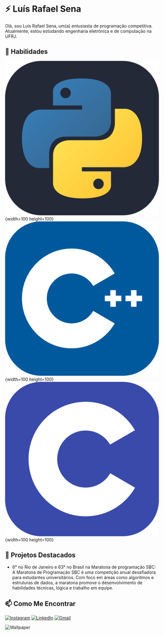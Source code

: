 # ⚡ Luís Rafael Sena

Olá, sou Luís Rafael Sena, um(a) entusiasta de programação competitiva. Atualmente, estou estudando engenharia eletrônica e de computação na UFRJ.

## 🚀 Habilidades

![Python](https://github.com/tandpfun/skill-icons/raw/main/icons/Python-Dark.svg){width=100 height=100}![C++](https://raw.githubusercontent.com/tandpfun/skill-icons/main/icons/CPP.svg){width=100 height=100}![C](https://github.com/tandpfun/skill-icons/raw/main/icons/C.svg){width=100 height=100}

## 🌟 Projetos Destacados

- 6° no Rio de Janeiro e 63° no Brasil na Maratona de programação SBC: A Maratona de Programação SBC é uma competição anual desafiadora para estudantes universitários. Com foco em áreas como algoritmos e estruturas de dados, a maratona promove o desenvolvimento de habilidades técnicas, lógica e trabalho em equipe.

## 📫 Como Me Encontrar

[![Instagram](https://camo.githubusercontent.com/acaa286597b43c96dc02b69b90de15a65c52063e31835b763a061cc815f64bac/68747470733a2f2f696d672e736869656c64732e696f2f62616467652f2d496e7374616772616d2d2532334534343035463f7374796c653d666f722d7468652d6261646765266c6f676f3d696e7374616772616d266c6f676f436f6c6f723d7768697465)](https://www.instagram.com/luisrafaelsna/?hl=pt-br) [![LinkedIn](https://camo.githubusercontent.com/c00f87aeebbec37f3ee0857cc4c20b21fefde8a96caf4744383ebfe44a47fe3f/68747470733a2f2f696d672e736869656c64732e696f2f62616467652f2d4c696e6b6564496e2d2532333030373742353f7374796c653d666f722d7468652d6261646765266c6f676f3d6c696e6b6564696e266c6f676f436f6c6f723d7768697465)]((https://www.linkedin.com/in/lu%C3%ADs-rafael-sena-4472982a3/)) [![Gmail](https://camo.githubusercontent.com/927d6b3961fa048ff7303daf291cb5869dfa25018997cf8c1373c2f6a85b1458/68747470733a2f2f696d672e736869656c64732e696f2f62616467652f2d476d61696c2d2532333333333f7374796c653d666f722d7468652d6261646765266c6f676f3d676d61696c266c6f676f436f6c6f723d7768697465)](luisrafaelsna@gmail.com)

![Wallpaper](https://i.pinimg.com/originals/63/dc/36/63dc368ec4c000526967e28678687cac.jpg)
